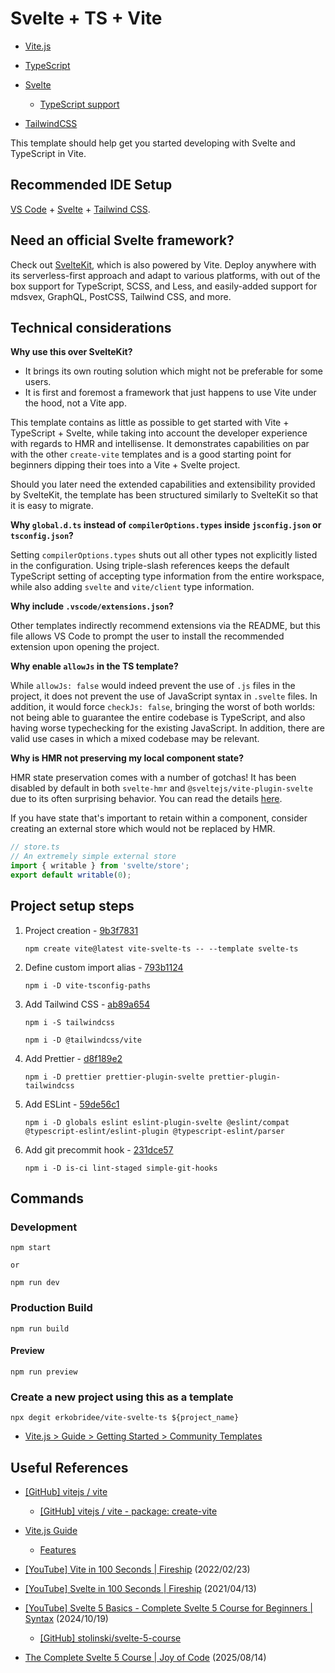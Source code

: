 # Svelte + TS + Vite

- [Vite.js](https://vitejs.dev/)

- [TypeScript](https://www.typescriptlang.org/)

- [Svelte](https://svelte.dev/)
  - [TypeScript support](https://svelte.dev/docs/svelte/typescript)

- [TailwindCSS](https://tailwindcss.com/)

This template should help get you started developing with Svelte and TypeScript
in Vite.

## Recommended IDE Setup

[VS Code](https://code.visualstudio.com/) +
[Svelte](https://marketplace.visualstudio.com/items?itemName=svelte.svelte-vscode) +
[Tailwind CSS](https://marketplace.visualstudio.com/items?itemName=bradlc.vscode-tailwindcss).

## Need an official Svelte framework?

Check out [SvelteKit](https://github.com/sveltejs/kit#readme), which is also
powered by Vite. Deploy anywhere with its serverless-first approach and adapt to
various platforms, with out of the box support for TypeScript, SCSS, and Less,
and easily-added support for mdsvex, GraphQL, PostCSS, Tailwind CSS, and more.

## Technical considerations

**Why use this over SvelteKit?**

- It brings its own routing solution which might not be preferable for some
  users.
- It is first and foremost a framework that just happens to use Vite under the
  hood, not a Vite app.

This template contains as little as possible to get started with Vite +
TypeScript + Svelte, while taking into account the developer experience with
regards to HMR and intellisense. It demonstrates capabilities on par with the
other `create-vite` templates and is a good starting point for beginners dipping
their toes into a Vite + Svelte project.

Should you later need the extended capabilities and extensibility provided by
SvelteKit, the template has been structured similarly to SvelteKit so that it is
easy to migrate.

**Why `global.d.ts` instead of `compilerOptions.types` inside `jsconfig.json` or
`tsconfig.json`?**

Setting `compilerOptions.types` shuts out all other types not explicitly listed
in the configuration. Using triple-slash references keeps the default TypeScript
setting of accepting type information from the entire workspace, while also
adding `svelte` and `vite/client` type information.

**Why include `.vscode/extensions.json`?**

Other templates indirectly recommend extensions via the README, but this file
allows VS Code to prompt the user to install the recommended extension upon
opening the project.

**Why enable `allowJs` in the TS template?**

While `allowJs: false` would indeed prevent the use of `.js` files in the
project, it does not prevent the use of JavaScript syntax in `.svelte` files. In
addition, it would force `checkJs: false`, bringing the worst of both worlds:
not being able to guarantee the entire codebase is TypeScript, and also having
worse typechecking for the existing JavaScript. In addition, there are valid use
cases in which a mixed codebase may be relevant.

**Why is HMR not preserving my local component state?**

HMR state preservation comes with a number of gotchas! It has been disabled by
default in both `svelte-hmr` and `@sveltejs/vite-plugin-svelte` due to its often
surprising behavior. You can read the details
[here](https://github.com/rixo/svelte-hmr#svelte-hmr).

If you have state that's important to retain within a component, consider
creating an external store which would not be replaced by HMR.

```ts
// store.ts
// An extremely simple external store
import { writable } from 'svelte/store';
export default writable(0);
```

## Project setup steps

1. Project creation - [9b3f7831](https://github.com/erkobridee/vite-svelte-ts/commit/9b3f7831adcd7a77d7ff290d180e45d472b0340e)

   ```
   npm create vite@latest vite-svelte-ts -- --template svelte-ts
   ```

2. Define custom import alias - [793b1124](https://github.com/erkobridee/vite-svelte-ts/commit/793b112423beb512842fc7e3df99d6e060bef6d3)

   ```
   npm i -D vite-tsconfig-paths
   ```

3. Add Tailwind CSS - [ab89a654](https://github.com/erkobridee/vite-svelte-ts/commit/ab89a6541f18607a151cc0aa71843eeb7fc31f37)

   ```
   npm i -S tailwindcss

   npm i -D @tailwindcss/vite
   ```

4. Add Prettier - [d8f189e2](https://github.com/erkobridee/vite-svelte-ts/commit/d8f189e2e9147969598ac9bd7b7aa4930e7f83c0)

   ```
   npm i -D prettier prettier-plugin-svelte prettier-plugin-tailwindcss
   ```

5. Add ESLint - [59de56c1](https://github.com/erkobridee/vite-svelte-ts/commit/59de56c18e62d06936a554ff8223afd0bc65764b)

   ```
   npm i -D globals eslint eslint-plugin-svelte @eslint/compat @typescript-eslint/eslint-plugin @typescript-eslint/parser
   ```

6. Add git precommit hook - [231dce57](https://github.com/erkobridee/vite-svelte-ts/commit/231dce5752844ad505c67b7a4ad412fecfbfe33e)

   ```
   npm i -D is-ci lint-staged simple-git-hooks
   ```

## Commands

### Development

```
npm start

or

npm run dev
```

### Production Build

```
npm run build
```

#### Preview

```
npm run preview
```

### Create a new project using this as a template

```
npx degit erkobridee/vite-svelte-ts ${project_name}
```

- [Vite.js > Guide > Getting Started > Community Templates](https://vitejs.dev/guide/#community-templates)

## Useful References

- [[GitHub] vitejs / vite](https://github.com/vitejs/vite)
  - [[GitHub] vitejs / vite - package: create-vite](https://github.com/vitejs/vite/tree/main/packages/create-vite)

- [Vite.js Guide](https://vitejs.dev/guide/)
  - [Features](https://vitejs.dev/guide/features.html)

- [[YouTube] Vite in 100 Seconds | Fireship](https://www.youtube.com/watch?v=KCrXgy8qtjM)
  (2022/02/23)

- [[YouTube] Svelte in 100 Seconds | Fireship](https://www.youtube.com/watch?v=rv3Yq-B8qp4)
  (2021/04/13)

- [[YouTube] Svelte 5 Basics - Complete Svelte 5 Course for Beginners | Syntax](https://www.youtube.com/watch?v=8DQailPy3q8)
  (2024/10/19)
  - [[GitHub] stolinski/svelte-5-course](https://github.com/stolinski/svelte-5-course)

- [The Complete Svelte 5 Course | Joy of Code](https://joyofcode.xyz/learn-svelte)
  (2025/08/14)
